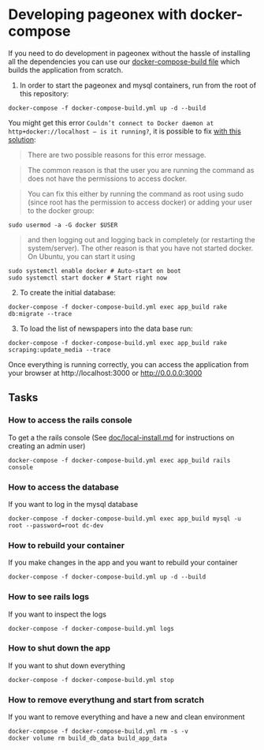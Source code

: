 # Developing pageonex with docker-compose

If you need to do development in pageonex without the hassle of installing all the dependencies you can use our [docker-compose-build file](/docker-compose-build.yml) which builds the application from scratch.

1. In order to start the pageonex and mysql containers, run from the root of this repository:
```
docker-compose -f docker-compose-build.yml up -d --build
```

You might get this error `Couldn’t connect to Docker daemon at http+docker://localhost – is it running?`, it is possible to fix [with this solution](https://techoverflow.net/2019/03/16/how-to-fix-error-couldnt-connect-to-docker-daemon-at-httpdocker-localhost-is-it-running/):

> There are two possible reasons for this error message.

> The common reason is that the user you are running the command as does not have the permissions to access docker.

> You can fix this either by running the command as root using sudo (since root has the permission to access docker) or adding your user to the docker group:
```
sudo usermod -a -G docker $USER
```

> and then logging out and logging back in completely (or restarting the system/server).
> The other reason is that you have not started docker. On Ubuntu, you can start it using

```
sudo systemctl enable docker # Auto-start on boot
sudo systemctl start docker # Start right now
```

2. To create the initial database:
```
docker-compose -f docker-compose-build.yml exec app_build rake db:migrate --trace
```

3. To load the list of newspapers into the data base run:
```
docker-compose -f docker-compose-build.yml exec app_build rake scraping:update_media --trace
```

Once everything is running correctly, you can access the application from your browser at http://localhost:3000 or http://0.0.0.0:3000

## Tasks

### How to access the rails console

To get a the rails console (See [doc/local-install.md](/doc/local-install.md#process) for instructions on creating an admin user)
```
docker-compose -f docker-compose-build.yml exec app_build rails console
```

### How to access the database

If you want to log in the mysql database
```
docker-compose -f docker-compose-build.yml exec app_build mysql -u root --password=root dc-dev
```

### How to rebuild your container

If you make changes in the app and you want to rebuild your container
```
docker-compose -f docker-compose-build.yml up -d --build
```

### How to see rails logs

If you want to inspect the logs
```
docker-compose -f docker-compose-build.yml logs
```

### How to shut down the app

If you want to shut down everything
```
docker-compose -f docker-compose-build.yml stop
```

### How to remove everythung and start from scratch

If you want to remove everything and have a new and clean environment
```
docker-compose -f docker-compose-build.yml rm -s -v
docker volume rm build_db_data build_app_data
```
